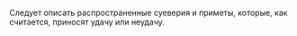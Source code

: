 Следует описать распространенные суеверия и приметы, которые, как считается, приносят удачу или неудачу.